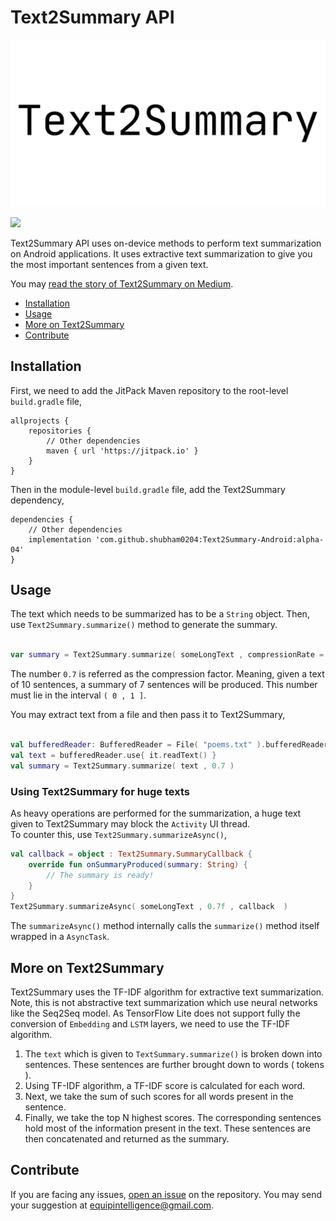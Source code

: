 
# Text2Summary API

![](text2summary_banner.png)

[![](https://jitpack.io/v/shubham0204/Text2Summary-Android.svg)](https://jitpack.io/#shubham0204/Text2Summary-Android)

Text2Summary API uses on-device methods to perform text summarization on Android applications. It uses extractive text summarization 
to give you the most important sentences from a given text.

You may [read the story of Text2Summary on Medium](https://medium.com/@equipintelligence/introducing-text2summary-text-summarization-on-android-674b62419019).

* [Installation](#installation)
* [Usage](#usage)
* [More on Text2Summary](#more-on-text2summary)
* [Contribute](#contribute)

## Installation

First, we need to add the JitPack Maven repository to the root-level `build.gradle` file,

```
allprojects {
    repositories {
        // Other dependencies
        maven { url 'https://jitpack.io' }
    }
}
```

Then in the module-level `build.gradle` file, add the Text2Summary dependency,

```
dependencies {
    // Other dependencies
    implementation 'com.github.shubham0204:Text2Summary-Android:alpha-04'
}
```

## Usage

The text which needs to be summarized has to be a `String` object. Then,
use `Text2Summary.summarize()` method to generate the summary.

```kotlin

var summary = Text2Summary.summarize( someLongText , compressionRate = 0.7 )

```
The number `0.7` is referred as the compression factor. Meaning, given a text of 10 sentences, a summary of 7 sentences will be
produced. This number must lie in the interval `( 0 , 1 ]`.

You may extract text from a file and then pass it to Text2Summary,

```kotlin

val bufferedReader: BufferedReader = File( "poems.txt" ).bufferedReader()
val text = bufferedReader.use{ it.readText() }
val summary = Text2Summary.summarize( text , 0.7 )

```

### Using Text2Summary for huge texts

As heavy operations are performed for the summarization, a huge text given to Text2Summary may block the `Activity` UI thread.  
To counter this, use `Text2Summary.summarizeAsync()`,

```kotlin
val callback = object : Text2Summary.SummaryCallback {
    override fun onSummaryProduced(summary: String) {
        // The summary is ready!
    }
}
Text2Summary.summarizeAsync( someLongText , 0.7f , callback  )
```

The `summarizeAsync()` method internally calls the `summarize()` method itself wrapped in a `AsyncTask`.

## More on Text2Summary

Text2Summary uses the TF-IDF algorithm for extractive text summarization. Note, this is not abstractive text summarization which
use neural networks like the Seq2Seq model. As TensorFlow Lite does not support fully the conversion of `Embedding` and `LSTM`
layers, we need to use the TF-IDF algorithm.

1. The `text` which is given to `TextSummary.summarize()` is broken down into sentences. These sentences are further brought down
to words ( tokens ).
2. Using TF-IDF algorithm, a TF-IDF score is calculated for each word.
3. Next, we take the sum of such scores for all words present in the sentence.
4. Finally, we take the top N highest scores. The corresponding sentences hold most of the information present in the text. These
sentences are then concatenated and returned as the summary.

## Contribute

If you are facing any issues, [open an issue](https://github.com/shubham0204/Text2Summary/issues) on the repository. You may
send your suggestion at equipintelligence@gmail.com.




